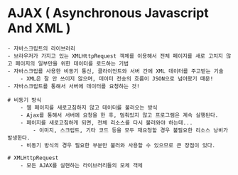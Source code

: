 # AJAX ( Asynchronous Javascript And XML )
    - 자바스크립트의 라이브러리
    - 브라우저가 가지고 있는 XMLHttpRequest 객체를 이용해서 전체 페이지를 새로 고치지 않고 페이지의 일부만을 위한 데이터를 로드하는 기법
    - 자바스크립를 사용한 비동기 통신, 클라이언트와 서버 간에 XML 데이터를 주고받는 기술
        - XML은 잘 안 쓰이지 않으며, 데이터 전송의 흐름이 JSON으로 넘어왔기 때문!
    - 자바스크립트를 통해서 서버에 데이터를 요청하는 것!

    # 비동기 방식
        - 웹 페이지를 새로고침하지 않고 데이터를 불러오는 방식
        - Ajax를 통해서 서버에 요청을 한 후, 멈춰있지 않고 프로그램은 계속 실행된다.
        - 페이지를 새로고침하게 되면, 전체 리소스를 다시 불러와야 하는데...
            - 이미지, 스크립트, 기타 코드 등을 모두 재요청할 경우 불필요한 리소스 낭비가 발생한다.
        - 비동기 방식의 경우 필요한 부분만 불러와 사용할 수 있으므로 큰 장점이 있다.

    # XMLHttpRequest
        - 모든 AJAX를 실현하는 라이브러리들의 모체 객체